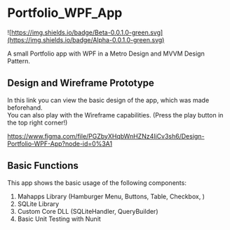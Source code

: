 # Portfolio_WPF_App
![https://img.shields.io/badge/Beta-0.0.1.0-green.svg](https://img.shields.io/badge/Alpha-0.0.1.0-green.svg)

A small Portfolio app with WPF in a Metro Design and MVVM Design Pattern.

## Design and Wireframe Prototype

In this link you can view the basic design of the app, which was made beforehand. <br/>
You can also play with the Wireframe capabilities. (Press the play button in the top right corner!)

https://www.figma.com/file/PGZbyXHqbWnHZNz4IiCv3sh6/Design-Portfolio-WPF-App?node-id=0%3A1

## Basic Functions
This app shows the basic usage of the following components:

1. Mahapps Library (Hamburger Menu, Buttons, Table, Checkbox, )
2. SQLite Library
3. Custom Core DLL (SQLiteHandler, QueryBuilder)
4. Basic Unit Testing with Nunit